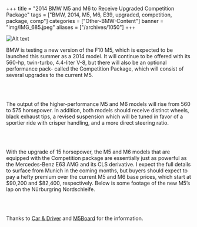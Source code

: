 +++
title = "2014 BMW M5 and M6 to Receive Upgraded Competition Package"
tags = ["BMW, 2014, M5, M6, E39, upgraded, competition, package, comp"]
categories = ["Other-BMW-Content"]
banner = "img/IMG_685.jpeg"
aliases = ["/archives/1050"]
+++

![Alt text](https://e39source.com/wp-content/uploads/2020/04/BMW-F10-M5-High-Quality-Wallpapers-1920x1200-wallpaper-01.jpg)

BMW is testing a new version of the F10 M5, which is expected to be launched this summer as a 2014 model.  It will continue to be offered with its 560-hp, twin-turbo, 4.4-liter V-8, but there will also be an optional performance pack- called the Competition Package, which will consist of several upgrades to the current M5.

&nbsp;<br/><br/>

The output of the higher-performance M5 and M6 models will rise from 560 to 575 horsepower.  In addition, both models should receive distinct wheels, black exhaust tips, a revised suspension which will be tuned in favor of a sportier ride with crisper handling, and a more direct steering ratio.

&nbsp;<br/><br/>

With the upgrade of 15 horsepower, the M5 and M6 models that are equipped with the Competition package are essentially just as powerful as the Mercedes-Benz E63 AMG  and its CLS derivative.  I expect the full details to surface from Munich in the coming months, but buyers should expect to pay a hefty premium over the current M5 and M6 base prices, which start at $90,200 and $82,400, respectively.  Below is some footage of the new M5’s lap on the Nürburgring Nordschleife.

&nbsp;<br/><br/>

Thanks to [Car & Driver](http://blog.caranddriver.com/2014-bmw-m5-and-m6-to-receive-575-hp-competition-package/) and [M5Board](http://www.m5board.com/vbulletin/f10-m5-discussion/254377-video-competition-package-bmw-m5-f10-11-kw-new-exhaust-etc-7ma.html#post3076121) for the information.

&nbsp;<br/><br/>